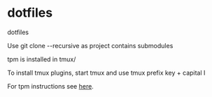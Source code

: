# dotfiles

dotfiles

Use git clone --recursive as project contains submodules

tpm is installed in tmux/

To install tmux plugins, start tmux and use tmux prefix key + capital I

For tpm instructions see [here](https://github.com/tmux-plugins/tpm).
